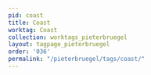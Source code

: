 ```yaml
---
pid: coast
title: Coast
worktag: Coast
collection: worktags_pieterbruegel
layout: tagpage_pieterbruegel
order: '036'
permalink: "/pieterbruegel/tags/coast/"
---
```

